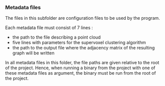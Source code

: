 ### Metadata files

The files in this subfolder are configuration files to be used by the program.

Each metadata file must consist of 7 lines :

* the path to the file describing a point cloud
* five lines with parameters for the supervoxel clustering algorithm
* the path to the output file where the adjacency matrix of the resulting graph will be written

In all metadata files in this folder, the file paths are given relative to the root of the project. Hence, when running a binary from the project with one of these metadata files as argument, the binary must be run from the root of the project.
